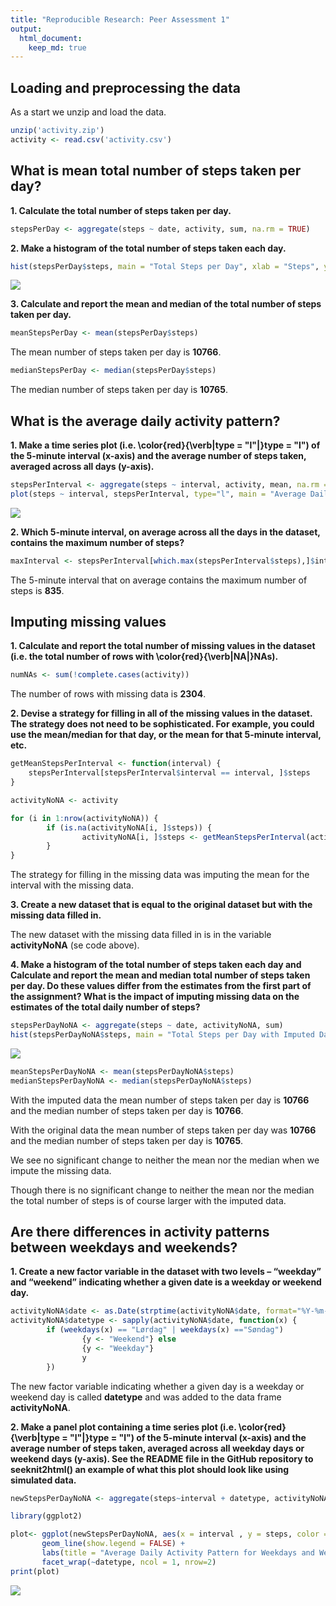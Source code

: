 ```yaml
---
title: "Reproducible Research: Peer Assessment 1"
output: 
  html_document:
    keep_md: true
---
```



## Loading and preprocessing the data

As a start we unzip and load the data.


```r
unzip('activity.zip')
activity <- read.csv('activity.csv')
```


## What is mean total number of steps taken per day?

**1. Calculate the total number of steps taken per day.**


```r
stepsPerDay <- aggregate(steps ~ date, activity, sum, na.rm = TRUE)
```

**2. Make a histogram of the total number of steps taken each day.**


```r
hist(stepsPerDay$steps, main = "Total Steps per Day", xlab = "Steps", ylab = "Days", breaks = 10)
```

![](PA1_template_files/figure-html/unnamed-chunk-3-1.png)<!-- -->

**3. Calculate and report the mean and median of the total number of steps taken per day.**


```r
meanStepsPerDay <- mean(stepsPerDay$steps)
```

The mean number of steps taken per day is **10766**.


```r
medianStepsPerDay <- median(stepsPerDay$steps)
```

The median number of steps taken per day is **10765**.


## What is the average daily activity pattern?

**1. Make a time series plot (i.e. \color{red}{\verb|type = "l"|}type = "l") of the 5-minute interval (x-axis) and the average number of steps taken, averaged across all days (y-axis).**


```r
stepsPerInterval <- aggregate(steps ~ interval, activity, mean, na.rm = TRUE)
plot(steps ~ interval, stepsPerInterval, type="l", main = "Average Daily Activity Pattern", xlab = "Interval", ylab = "Average Steps")
```

![](PA1_template_files/figure-html/unnamed-chunk-6-1.png)<!-- -->

**2. Which 5-minute interval, on average across all the days in the dataset, contains the maximum number of steps?**


```r
maxInterval <- stepsPerInterval[which.max(stepsPerInterval$steps),]$interval
```

The 5-minute interval that on average contains the maximum number of steps is **835**.

## Imputing missing values

**1. Calculate and report the total number of missing values in the dataset (i.e. the total number of rows with \color{red}{\verb|NA|}NAs).**


```r
numNAs <- sum(!complete.cases(activity))
```

The number of rows with missing data is **2304**.

**2. Devise a strategy for filling in all of the missing values in the dataset. The strategy does not need to be sophisticated. For example, you could use the mean/median for that day, or the mean for that 5-minute interval, etc.**


```r
getMeanStepsPerInterval <- function(interval) {
    stepsPerInterval[stepsPerInterval$interval == interval, ]$steps
}
```


```r
activityNoNA <- activity

for (i in 1:nrow(activityNoNA)) {
        if (is.na(activityNoNA[i, ]$steps)) {
                activityNoNA[i, ]$steps <- getMeanStepsPerInterval(activityNoNA[i, ]$interval)
        }
}
```


The strategy for filling in the missing data was imputing the mean for the interval with the missing data.

**3. Create a new dataset that is equal to the original dataset but with the missing data filled in.**

The new dataset with the missing data filled in is in the variable **activityNoNA** (se code above).

**4. Make a histogram of the total number of steps taken each day and Calculate and report the mean and median total number of steps taken per day. Do these values differ from the estimates from the first part of the assignment? What is the impact of imputing missing data on the estimates of the total daily number of steps?**


```r
stepsPerDayNoNA <- aggregate(steps ~ date, activityNoNA, sum)
hist(stepsPerDayNoNA$steps, main = "Total Steps per Day with Imputed Data", xlab = "Steps", ylab = "Days", breaks = 10)
```

![](PA1_template_files/figure-html/unnamed-chunk-11-1.png)<!-- -->


```r
meanStepsPerDayNoNA <- mean(stepsPerDayNoNA$steps)
medianStepsPerDayNoNA <- median(stepsPerDayNoNA$steps)
```

With the imputed data the mean number of steps taken per day is **10766** and the median number of steps taken per day is **10766**.  

With the original data the mean number of steps taken per day was **10766** and the median number of steps taken per day is **10765**.  

We see no significant change to neither the mean nor the median when we impute the missing data.

Though there is no significant change to neither the mean nor the median the total number of steps is of course larger with the imputed data. 


## Are there differences in activity patterns between weekdays and weekends?

**1. Create a new factor variable in the dataset with two levels – “weekday” and “weekend” indicating whether a given date is a weekday or weekend day.**


```r
activityNoNA$date <- as.Date(strptime(activityNoNA$date, format="%Y-%m-%d"))
activityNoNA$datetype <- sapply(activityNoNA$date, function(x) {
        if (weekdays(x) == "Lørdag" | weekdays(x) =="Søndag") 
                {y <- "Weekend"} else 
                {y <- "Weekday"}
                y
        })
```

The new factor variable indicating whether a given day is a weekday or weekend day is called **datetype** and was added to the data frame **activityNoNA**.

**2. Make a panel plot containing a time series plot (i.e. \color{red}{\verb|type = "l"|}type = "l") of the 5-minute interval (x-axis) and the average number of steps taken, averaged across all weekday days or weekend days (y-axis). See the README file in the GitHub repository to seeknit2html() an example of what this plot should look like using simulated data.**


```r
newStepsPerDayNoNA <- aggregate(steps~interval + datetype, activityNoNA, mean, na.rm = TRUE)

library(ggplot2)

plot<- ggplot(newStepsPerDayNoNA, aes(x = interval , y = steps, color = datetype)) +
       geom_line(show.legend = FALSE) +
       labs(title = "Average Daily Activity Pattern for Weekdays and Weekends", x = "Interval", y = "Average Steps") +
       facet_wrap(~datetype, ncol = 1, nrow=2)
print(plot)
```

![](PA1_template_files/figure-html/unnamed-chunk-14-1.png)<!-- -->
